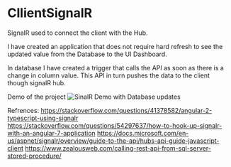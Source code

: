 # CllientSignalR
SignalR used to connect the client with the Hub.

I have created an application that does not require hard refresh to see the updated value from the Database to the UI Dashboard.

In database I have created a trigger that calls the API as soon as there is a change in column value. This API in turn pushes the data to the client though signalR hub.

Demo of the project
![SinalR Demo with Database updates](CllientSignalR/demo/SignarDemo.gif)


Refrences:
https://stackoverflow.com/questions/41378582/angular-2-typescript-using-signalr
https://stackoverflow.com/questions/54297637/how-to-hook-up-signalr-with-an-angular-7-application
https://docs.microsoft.com/en-us/aspnet/signalr/overview/guide-to-the-api/hubs-api-guide-javascript-client
https://www.zealousweb.com/calling-rest-api-from-sql-server-stored-procedure/
